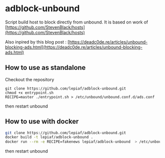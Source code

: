 # adblock-unbound
Script build host to block directly from unbound. It is based on work of [https://github.com/StevenBlack/hosts](https://github.com/StevenBlack/hosts)

Also inpired by this blog post : [https://deadc0de.re/articles/unbound-blocking-ads.html](https://deadc0de.re/articles/unbound-blocking-ads.html)

## How to use as standalone

Checkout the repository

```
git clone https://github.com/lepiaf/adblock-unbound.git
chmod +x entrypoint.sh
RECIPE=master ./entrypoint.sh > /etc/unbound/unbound.conf.d/ads.conf
```

then restart unbound

## How to use with docker

```bash
git clone https://github.com/lepiaf/adblock-unbound.git
docker build -t lepiaf/adblock-unbound .
docker run --rm -e RECIPE=fakenews lepiaf/adblock-unbound  > /etc/unbound/conf.d/ads.conf
```

then restart unbound
